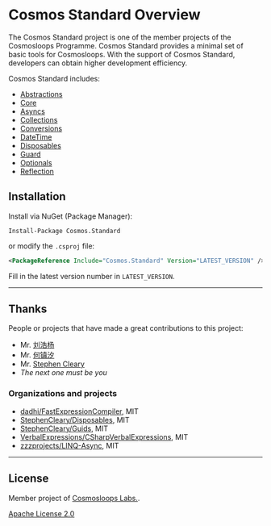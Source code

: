 # Cosmos Standard Overview

The Cosmos Standard project is one of the member projects of the Cosmosloops Programme. Cosmos Standard provides a minimal set of basic tools for Cosmosloops. With the support of Cosmos Standard, developers can obtain higher development efficiency.



Cosmos Standard includes:

+ [Abstractions](https://github.com/cosmos-loops/cosmos-standard/tree/master/src/Cosmos.Abstractions)
+ [Core](https://github.com/cosmos-loops/cosmos-standard/tree/master/src/Cosmos)
+ [Asyncs](https://github.com/cosmos-loops/cosmos-standard/tree/master/src/Cosmos.Asyncs)
+ [Collections](https://github.com/cosmos-loops/cosmos-standard/tree/master/src/Cosmos.Collections)
+ [Conversions](https://github.com/cosmos-loops/cosmos-standard/tree/master/src/Cosmos.Conversions)
+ [DateTime](https://github.com/cosmos-loops/cosmos-standard/tree/master/src/Cosmos.DateTime)
+ [Disposables](https://github.com/cosmos-loops/cosmos-standard/tree/master/src/Cosmos.Disposables)
+ [Guard](https://github.com/cosmos-loops/cosmos-standard/tree/master/src/Cosmos.Guard)
+ [Optionals](https://github.com/cosmos-loops/cosmos-standard/tree/master/src/Cosmos.Optionals)
+ [Reflection](https://github.com/cosmos-loops/cosmos-standard/tree/master/src/Cosmos.Reflection)



## Installation

Install via NuGet (Package Manager):

```shell
Install-Package Cosmos.Standard
```

or modify the `.csproj` file:

```xml
<PackageReference Include="Cosmos.Standard" Version="LATEST_VERSION" />
```

Fill in the latest version number in `LATEST_VERSION`.

---

## Thanks

People or projects that have made a great contributions to this project:

- Mr. [刘浩杨](https://github.com/liuhaoyang)
- Mr. [何镇汐](https://github.com/UtilCore)
- Mr. [Stephen Cleary](https://github.com/StephenCleary)
- _The next one must be you_

### Organizations and projects

- [dadhi/FastExpressionCompiler](https://github.com/dadhi/FastExpressionCompiler), MIT
- [StephenCleary/Disposables](https://github.com/StephenCleary/Disposables), MIT
- [StephenCleary/Guids](https://github.com/StephenCleary/Guids), MIT
- [VerbalExpressions/CSharpVerbalExpressions](https://github.com/VerbalExpressions/CSharpVerbalExpressions), MIT
- [zzzprojects/LINQ-Async](https://github.com/zzzprojects/LINQ-Async), MIT

---

## License

Member project of [Cosmosloops Labs.](https://github.com/cosmos-loops).

[Apache License 2.0](/LICENSE)
